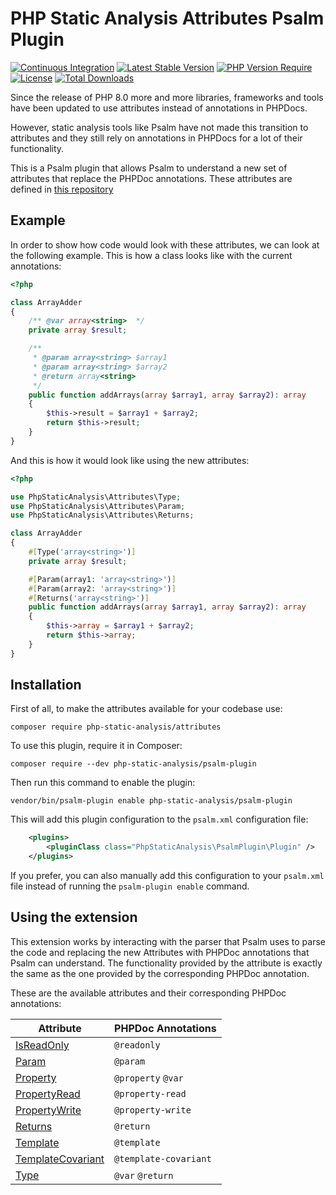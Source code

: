# PHP Static Analysis Attributes Psalm Plugin
[![Continuous Integration](https://github.com/php-static-analysis/psalm-plugin/workflows/All%20Tests/badge.svg)](https://github.com/php-static-analysis/psalm-plugin/actions)
[![Latest Stable Version](https://poser.pugx.org/php-static-analysis/psalm-plugin/v/stable)](https://packagist.org/packages/php-static-analysis/psalm-plugin)
[![PHP Version Require](http://poser.pugx.org/php-static-analysis/psalm-plugin/require/php)](https://packagist.org/packages/php-static-analysis/psalm-plugin)
[![License](https://poser.pugx.org/php-static-analysis/psalm-plugin/license)](https://github.com/php-static-analysis/psalm-plugin/blob/main/LICENSE)
[![Total Downloads](https://poser.pugx.org/php-static-analysis/psalm-plugin/downloads)](https://packagist.org/packages/php-static-analysis/psalm-plugin/stats)

Since the release of PHP 8.0 more and more libraries, frameworks and tools have been updated to use attributes instead of annotations in PHPDocs.

However, static analysis tools like Psalm have not made this transition to attributes and they still rely on annotations in PHPDocs for a lot of their functionality.

This is a Psalm plugin that allows Psalm to understand a new set of attributes that replace the PHPDoc annotations. These attributes are defined in [this repository](https://github.com/php-static-analysis/attributes)

## Example

In order to show how code would look with these attributes, we can look at the following example. This is how a class looks like with the current annotations:

```php
<?php

class ArrayAdder
{
    /** @var array<string>  */
    private array $result;

    /**
     * @param array<string> $array1
     * @param array<string> $array2
     * @return array<string>
     */
    public function addArrays(array $array1, array $array2): array
    {
        $this->result = $array1 + $array2;
        return $this->result;
    }
}
```

And this is how it would look like using the new attributes:

```php
<?php

use PhpStaticAnalysis\Attributes\Type;
use PhpStaticAnalysis\Attributes\Param;
use PhpStaticAnalysis\Attributes\Returns;

class ArrayAdder
{
    #[Type('array<string>')]
    private array $result;

    #[Param(array1: 'array<string>')]
    #[Param(array2: 'array<string>')]
    #[Returns('array<string>')]
    public function addArrays(array $array1, array $array2): array
    {
        $this->array = $array1 + $array2;
        return $this->array;
    }
}
```

## Installation

First of all, to make the attributes available for your codebase use:

```
composer require php-static-analysis/attributes
```

To use this plugin, require it in Composer:

```
composer require --dev php-static-analysis/psalm-plugin
```

Then run this command to enable the plugin:

```
vendor/bin/psalm-plugin enable php-static-analysis/psalm-plugin
```

This will add this plugin configuration to the `psalm.xml` configuration file:

```xml
    <plugins>
        <pluginClass class="PhpStaticAnalysis\PsalmPlugin\Plugin" />
    </plugins>
```

If you prefer, you can also manually add this configuration to your `psalm.xml` file instead of running the `psalm-plugin enable` command.

## Using the extension

This extension works by interacting with the parser that Psalm uses to parse the code and replacing the new Attributes with PHPDoc annotations that Psalm can understand. The functionality provided by the attribute is exactly the same as the one provided by the corresponding PHPDoc annotation.

These are the available attributes and their corresponding PHPDoc annotations:

| Attribute                                                                                         | PHPDoc Annotations |
|---------------------------------------------------------------------------------------------------|--------------------|
| [IsReadOnly](https://github.com/php-static-analysis/attributes/blob/main/doc/IsReadOnly.md)       | `@readonly`        |
| [Param](https://github.com/php-static-analysis/attributes/blob/main/doc/Param.md)                 | `@param`           |
| [Property](https://github.com/php-static-analysis/attributes/blob/main/doc/Property.md)           | `@property` `@var` |
| [PropertyRead](https://github.com/php-static-analysis/attributes/blob/main/doc/PropertyRead.md)   | `@property-read`   |
| [PropertyWrite](https://github.com/php-static-analysis/attributes/blob/main/doc/PropertyWrite.md) | `@property-write`  |
| [Returns](https://github.com/php-static-analysis/attributes/blob/main/doc/Returns.md)             | `@return`          |
| [Template](https://github.com/php-static-analysis/attributes/blob/main/doc/Template.md)           | `@template`        |
| [TemplateCovariant](https://github.com/php-static-analysis/attributes/blob/main/doc/TemplateCovariant.md)         | `@template-covariant`     |
| [Type](https://github.com/php-static-analysis/attributes/blob/main/doc/Type.md)                   | `@var` `@return`   |
